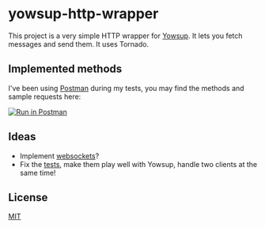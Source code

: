 # yowsup-http-wrapper

This project is a very simple HTTP wrapper for [Yowsup](https://github.com/tgalal/yowsup). It lets you fetch messages and send them. It uses Tornado.

## Implemented methods

I've been using [Postman](https://www.getpostman.com/) during my tests, you may find the methods and sample requests here:

[![Run in Postman](https://run.pstmn.io/button.svg)](https://app.getpostman.com/run-collection/84f6a0f6176ee409698b)

## Ideas

* Implement [websockets](http://www.tornadoweb.org/en/stable/websocket.html#tornado-websocket-bidirectional-communication-to-the-browser)?
* Fix the [tests](https://github.com/matiasinsaurralde/yowsup-http-wrapper/blob/master/test_server.py), make them play well with Yowsup, handle two clients at the same time!
## License

[MIT](https://github.com/matiasinsaurralde/yowsup-http-wrapper/blob/master/LICENSE)
